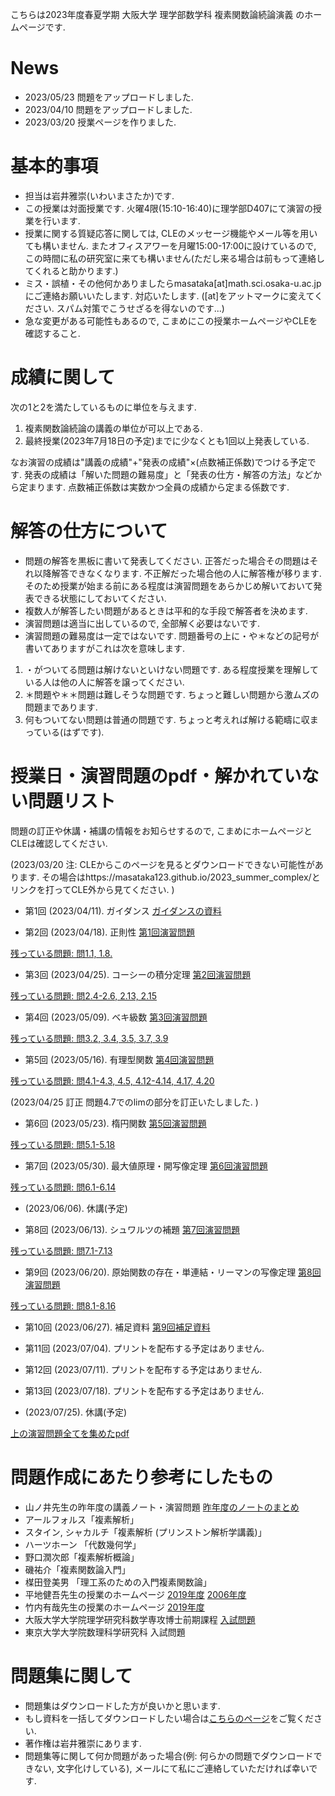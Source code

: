 

 こちらは2023年度春夏学期 大阪大学 理学部数学科 複素関数論続論演義 のホームページです.
 
# News
- 2023/05/23 問題をアップロードしました.
- 2023/04/10 問題をアップロードしました. 
- 2023/03/20 授業ページを作りました.

# 基本的事項

- 担当は岩井雅崇(いわいまさたか)です.
- この授業は対面授業です. 火曜4限(15:10-16:40)に理学部D407にて演習の授業を行います. 
- 授業に関する質疑応答に関しては, CLEのメッセージ機能やメール等を用いても構いません. またオフィスアワーを月曜15:00-17:00に設けているので, この時間に私の研究室に来ても構いません(ただし来る場合は前もって連絡してくれると助かります.)
- ミス・誤植・その他何かありましたらmasataka[at]math.sci.osaka-u.ac.jpにご連絡お願いいたします. 対応いたします. ([at]をアットマークに変えてください. スパム対策でこうせざるを得ないのです...)
- 急な変更がある可能性もあるので, こまめにこの授業ホームページやCLEを確認すること.


# 成績に関して
次の1と2を満たしているものに単位を与えます.

1. 複素関数論続論の講義の単位が可以上である. 
2. 最終授業(2023年7月18日の予定)までに少なくとも1回以上発表している.

なお演習の成績は"講義の成績"+"発表の成績"×(点数補正係数)でつける予定です.
発表の成績は「解いた問題の難易度」と「発表の仕方・解答の方法」などから定まります. 点数補正係数は実数かつ全員の成績から定まる係数です. 

<!--
ただし2の条件を達成できないものには別途救済レポートを課して2を達成したものとすることがある. 
- 英語問題を答える際には英語を和訳してください. なお解答は日本語で行っても良い.

- 演習問題の難易度は一定ではない. 難しい問題と英語問題を解いた場合は成績に加点を行う. 
- 原則的に第n回授業には第n回以下の演習問題を解くことができます. (つまり第3回授業には第1,2,3回の演習問題を解くことができます.). ただし全員の総意が得られた場合はこの限りではない.(なお今回は第2-4回の演習問題となっているので, 第4回授業まではこれらの問題を解くことができます.)
-->

# 解答の仕方について

- 問題の解答を黒板に書いて発表してください. 正答だった場合その問題はそれ以降解答できなくなります. 不正解だった場合他の人に解答権が移ります. そのため授業が始まる前にある程度は演習問題をあらかじめ解いておいて発表できる状態にしておいてください.
- 複数人が解答したい問題があるときは平和的な手段で解答者を決めます. 
-  演習問題は適当に出しているので, 全部解く必要はないです.
- 演習問題の難易度は一定ではないです. 問題番号の上に・や＊などの記号が書いてありますがこれは次を意味します.
1. ・がついてる問題は解けないといけない問題です. ある程度授業を理解している人は他の人に解答を譲ってください.
2.  ＊問題や＊＊問題は難しそうな問題です. ちょっと難しい問題から激ムズの問題まであります.
3. 何もついてない問題は普通の問題です. ちょっと考えれば解ける範疇に収まっている(はずです).


# 授業日・演習問題のpdf・解かれていない問題リスト
問題の訂正や休講・補講の情報をお知らせするので, こまめにホームページとCLEは確認してください.

(2023/03/20 注: CLEからこのページを見るとダウンロードできない可能性があります. その場合はhttps://masataka123.github.io/2023_summer_complex/とリンクを打ってCLE外から見てください. )


- 第1回 (2023/04/11).  ガイダンス [ガイダンスの資料](https://github.com/masataka123/2023_summer_complex/blob/master/material/0_ガイダンス資料.pdf)

- 第2回 (2023/04/18).  正則性 [第1回演習問題](https://github.com/masataka123/2023_summer_complex/blob/master/material/1_正則性.pdf)

<u>残っている問題: 問1.1, 1.8.</u>

- 第3回 (2023/04/25). コーシーの積分定理 [第2回演習問題](https://github.com/masataka123/2023_summer_complex/blob/master/material/2_コーシーの積分定理.pdf)

<u>残っている問題: 問2.4-2.6, 2.13, 2.15</u>

- 第4回 (2023/05/09). ベキ級数 [第3回演習問題](https://github.com/masataka123/2023_summer_complex/blob/master/material/3_ベキ級数.pdf)

<u>残っている問題: 問3.2, 3.4, 3.5, 3.7, 3.9</u>

- 第5回 (2023/05/16). 有理型関数 [第4回演習問題](https://github.com/masataka123/2023_summer_complex/blob/master/material/4_有理型関数.pdf)

<u>残っている問題: 問4.1-4.3, 4.5, 4.12-4.14, 4.17, 4.20</u>

(2023/04/25 訂正 問題4.7でのlimの部分を訂正いたしました. )

- 第6回 (2023/05/23). 楕円関数 [第5回演習問題](https://github.com/masataka123/2023_summer_complex/blob/master/material/5_楕円関数.pdf)

<u>残っている問題: 問5.1-5.18</u>

- 第7回 (2023/05/30). 最大値原理・開写像定理 [第6回演習問題](https://github.com/masataka123/2023_summer_complex/blob/master/material/6_最大値原理_開写像定理.pdf)

<u>残っている問題: 問6.1-6.14</u>

- (2023/06/06). 休講(予定)

- 第8回 (2023/06/13). シュワルツの補題 [第7回演習問題](https://github.com/masataka123/2023_summer_complex/blob/master/material/7_シュワルツの補題.pdf)

<u>残っている問題: 問7.1-7.13</u>

- 第9回 (2023/06/20). 原始関数の存在・単連結・リーマンの写像定理 [第8回演習問題](https://github.com/masataka123/2023_summer_complex/blob/master/material/8_原始関数の存在_単連結_リーマンの写像定理.pdf)

<u>残っている問題: 問8.1-8.16</u>

- 第10回 (2023/06/27). 補足資料 [第9回補足資料](https://github.com/masataka123/2023_summer_complex/blob/master/material/9_補足資料.pdf)

- 第11回 (2023/07/04). プリントを配布する予定はありません.

- 第12回 (2023/07/11). プリントを配布する予定はありません.

- 第13回 (2023/07/18). プリントを配布する予定はありません.

-  (2023/07/25). 休講(予定)

[上の演習問題全てを集めたpdf](https://github.com/masataka123/2023_summer_complex/blob/master/material/0_複素解析続論_演習問題.pdf)




<!--
# 幾何学1のまとめノート

幾何学1の授業がどのような内容で行うかわかりませんが, とりあえず「松本幸夫 著 多様体の基礎 」で授業で該当するところをまとめました. (研究で多様体の定義に戻ることはほぼないので, 多様体を勉強し直しました. ほぼ自分の復習用に作りました). 理解のために活用していただければ幸いです.

[幾何学1のまとめノート](https://github.com/masataka123/2022_winter_stokes/blob/main/material/0_授業資料.pdf)


<!-- 
[第8回から第12回授業の動画](https://www.youtube.com/playlist?list=PLZDOK-K3OuvDpXKHjdAxJUy5ts6HPCeoB)
[第8回から第12回授業黒板](https://github.com/masataka123/2021_summer/blob/master/material/0_第八回から第十二回の授業黒板.pdf)
[第8回から第12回授業の資料](https://github.com/masataka123/2021_summer/blob/master/material/0_第八回から第十二回の資料.pdf)
-->

# 問題作成にあたり参考にしたもの
- 山ノ井先生の昨年度の講義ノート・演習問題 [昨年度のノートのまとめ](https://github.com/masataka123/2023_summer_complex/blob/master/material/0_複素解析ノート.pdf)
- アールフォルス「複素解析」
- スタイン, シャカルチ「複素解析 (プリンストン解析学講義)」
- ハーツホーン 「代数幾何学」
- 野口潤次郎「複素解析概論」
- 磯祐介「複素関数論入門」
- 楳田登美男 「理工系のための入門複素関数論」
- 平地健吾先生の授業のホームページ [2019年度](https://sites.google.com/site/mathhirachi/courses-2019/complex1-2019) [2006年度](https://www.ms.u-tokyo.ac.jp/~hirachi/courses/complex1-2006/)
- 竹内有哉先生の授業のホームページ [2019年度](https://sites.google.com/view/aca-2019s)
- 大阪大学大学院理学研究科数学専攻博士前期課程 [入試問題](http://www.math.sci.osaka-u.ac.jp/inshi/)
- 東京大学大学院数理科学研究科 入試問題

# 問題集に関して

- 問題集はダウンロードした方が良いかと思います.
- もし資料を一括してダウンロードしたい場合は[こちらのページ](https://github.com/masataka123/2023_summer_complex/tree/master/material)をご覧ください.
- 著作権は岩井雅崇にあります. 
- 問題集等に関して何か問題があった場合(例: 何らかの問題でダウンロードできない, 文字化けしている), メールにて私にご連絡していただければ幸いです.


<!-- 
# 授業動画に関して
- 動画を見る際はスピーカーで聴くことをお勧めします.(イヤホンで聴くと時々びっくりすることがあります.)
- 動画の授業はかなり早いペースで進むので, 状況に応じて一時停止等を使うことをお勧めします.
- 動画の概要欄に訂正やリンクなどを貼っていきます.
- 動画の著作権は岩井雅崇にあります.


# その他 
(2020/11/16 時点) 
 ~~のホームページ上で授業資料を見ると日本語が表示されない現象が見られます. 
おそらくgithubの方に問題があるようで, 現状で打つ手はありません. (twitterで調べてみると, 同様の現象があって困っている人がいました. slideshareでも同様の問題が生じていたこともあり, それと同じらしいです. 文字コードによる問題?)
もし何か改善策を知っている方は, メールにてご連絡していただければ幸いです.~~

# 成績の付け方の補足. 
中間レポートと期末レポートでつける予定ですが, 一応上の人にまだ確認中です.
おそらく大丈夫ですが, 急な変更もございますので, このホームページで最新情報を確認して下さい.
他にも上の人からの要請等あった場合は変更がある可能性があるので, こまめに最新情報を確認して下さい.
-->
